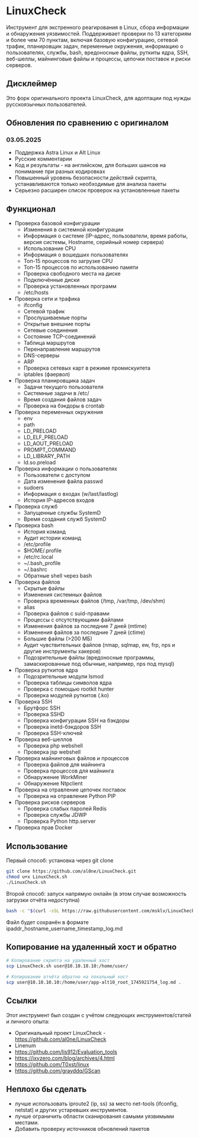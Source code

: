 # LinuxCheck

Инструмент для экстренного реагирования в Linux, сбора информации и обнаружения уязвимостей. Поддерживает проверки по 13 категориям и более чем 70 пунктам, включая базовую конфигурацию, сетевой трафик, планировщик задач, переменные окружения, информацию о пользователях, службы, bash, вредоносные файлы, руткиты ядра, SSH, веб-шеллы, майнинговые файлы и процессы, цепочки поставок и риски серверов.

## Дисклеймер

Это форк оригинального проекта LinuxCheck, для адоптации под нужды русскоязычных пользователей.

## Обновления по сравнению с оригиналом

### 03.05.2025

- Поддержка Astra Linux и Alt Linux
- Русские комментарии
- Код и результаты - на английском, для больших шансов на понимание при разных кодировках
- Повышенный уровень безопасности действий скрипта, устанавливаются только необходимые для анализа пакеты
- Серьезно расширен список проверок на установленные пакеты

## Функционал

* Проверка базовой конфигурации
    * Изменения в системной конфигурации
    * Информация о системе (IP-адрес, пользователи, время работы, версия системы, Hostname, серийный номер сервера)
    * Использование CPU
    * Информация о вошедших пользователях
    * Топ-15 процессов по загрузке CPU
    * Топ-15 процессов по использованию памяти
    * Проверка свободного места на диске
    * Подключённые диски
    * Проверка установленных программ
    * /etc/hosts
* Проверка сети и трафика
    * ifconfig
    * Сетевой трафик
    * Прослушиваемые порты
    * Открытые внешние порты
    * Сетевые соединения
    * Состояние TCP-соединений
    * Таблица маршрутов
    * Перенаправление маршрутов
    * DNS-серверы
    * ARP
    * Проверка сетевых карт в режиме промискуитета
    * iptables (фаервол)
* Проверка планировщика задач
    * Задачи текущего пользователя
    * Системные задачи в /etc/
    * Время создания файлов задач
    * Проверка на бэкдоры в crontab
* Проверка переменных окружения
    * env
    * path
    * LD_PRELOAD
    * LD_ELF_PRELOAD
    * LD_AOUT_PRELOAD
    * PROMPT_COMMAND
    * LD_LIBRARY_PATH
    * ld.so.preload
* Проверка информации о пользователях
    * Пользователи с доступом
    * Дата изменения файла passwd
    * sudoers
    * Информация о входах (w/last/lastlog)
    * История IP-адресов входов
* Проверка служб
    * Запущенные службы SystemD
    * Время создания служб SystemD
* Проверка bash
    * История команд
    * Аудит истории команд
    * /etc/profile
    * $HOME/.profile
    * /etc/rc.local
    * ~/.bash_profile
    * ~/.bashrc
    * Обратные shell через bash
* Проверка файлов
    * Скрытые файлы
    * Изменения системных файлов
    * Проверка временных файлов (/tmp, /var/tmp, /dev/shm)
    * alias
    * Проверка файлов с suid-правами
    * Процессы с отсутствующими файлами
    * Изменения файлов за последние 7 дней (mtime)
    * Изменения файлов за последние 7 дней (ctime)
    * Большие файлы (>200 МБ)
    * Аудит чувствительных файлов (nmap, sqlmap, ew, frp, nps и другие инструменты хакеров)
    * Подозрительные файлы (вредоносные программы, замаскированные под обычные, например, nps под mysql)
* Проверка руткитов ядра
    * Подозрительные модули lsmod
    * Проверка таблицы символов ядра
    * Проверка с помощью rootkit hunter
    * Проверка модулей руткитов (.ko)
* Проверка SSH
    * Брутфорс SSH
    * Проверка SSHD
    * Проверка конфигурации SSH на бэкдоры
    * Проверка inetd-бэкдоров SSH
    * Проверка SSH-ключей
* Проверка веб-шеллов
    * Проверка php webshell
    * Проверка jsp webshell
* Проверка майнинговых файлов и процессов
    * Проверка файлов для майнинга
    * Проверка процессов для майнинга
    * Обнаружение WorkMiner
    * Обнаружение Ntpclient
* Проверка на отравление цепочек поставок
    * Проверка на отравление Python PIP
* Проверка рисков серверов
    * Проверка слабых паролей Redis
    * Проверка службы JDWP
    * Проверка Python http.server
* Проверка прав Docker

## Использование

Первый способ: установка через git clone

```bash
git clone https://github.com/al0ne/LinuxCheck.git
chmod u+x LinuxCheck.sh
./LinuxCheck.sh  
```

Второй способ: запуск напрямую онлайн (в этом случае возможность загрузки отчёта недоступна)

```bash
bash -c "$(curl -sSL https://raw.githubusercontent.com/msklv/LinuxCheck/master/LinuxCheck.sh)"  
```

Файл будет сохранён в формате ipaddr_hostname_username_timestamp_log.md

## Копирование на удаленный хост и обратно

```bash
# Копирование скрипта на удаленный хост
scp LinuxCheck.sh user@10.10.10.10:/home/user/

# Копирование отчёта обратно на локальный хост
scp user@10.10.10.10:/home/user/app-alt10_root_1745921754_log.md .
```

## Ссылки

Этот инструмент был создан с учётом следующих инструментов/статей и личного опыта:

- Оригинальный проект LinuxCheck - https://github.com/al0ne/LinuxCheck
- Linenum
- https://github.com/lis912/Evaluation_tools  
- https://ixyzero.com/blog/archives/4.html  
- https://github.com/T0xst/linux
- https://github.com/grayddq/GScan  

## Неплохо бы сделать

- лучше использовать iproute2 (ip, ss) за место net-tools (ifconfig, netstat) и других устаревших инструментов.
- лучше ограничить области сканирования самыми уязвимыми местами.
- Добавить проверку источников обновлений пакетов
